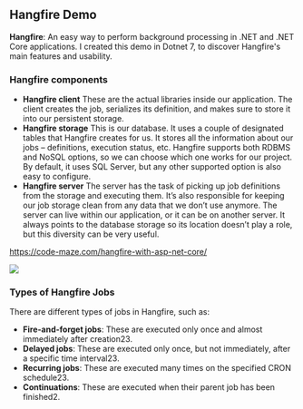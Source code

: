 ## Hangfire Demo
__Hangfire__: An easy way to perform background processing in .NET and .NET Core applications.
I created this demo in Dotnet 7, to discover Hangfire's main features and usability.

### Hangfire components
- __Hangfire client__
These are the actual libraries inside our application. The client creates the job, serializes its definition, and makes sure to store it into our persistent storage.
- __Hangfire storage__
This is our database. It uses a couple of designated tables that Hangfire creates for us. It stores all the information about our jobs – definitions, execution status, etc. Hangfire supports both RDBMS and NoSQL options, so we can choose which one works for our project. By default, it uses SQL Server, but any other supported option is also easy to configure.
- __Hangfire server__
The server has the task of picking up job definitions from the storage and executing them. It’s also responsible for keeping our job storage clean from any data that we don’t use anymore. The server can live within our application, or it can be on another server. It always points to the database storage so its location doesn’t play a role, but this diversity can be very useful.

https://code-maze.com/hangfire-with-asp-net-core/ 


<img src="https://code-maze.com/wp-content/uploads/2021/05/HangfireArchitecture-1.png">


### Types of Hangfire Jobs

There are different types of jobs in Hangfire, such as:

* __Fire-and-forget jobs__: 
These are executed only once and almost immediately after creation23.
* __Delayed jobs__: 
These are executed only once, but not immediately, after a specific time interval23.
* __Recurring jobs__: 
These are executed many times on the specified CRON schedule23.
* __Continuations__: 
These are executed when their parent job has been finished2.
